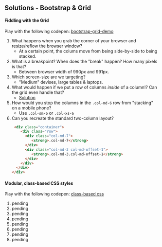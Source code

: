 ## Solutions - Bootstrap & Grid

#### Fiddling with the Grid
Play with the following codepen: [bootstrap-grid-demo](http://codepen.io/nathanallen/pen/XmOBdL?editors=110)

1. What happens when you grab the corner of your browser and resize/reflow the browser window?
    - At a certain point, the colums move from being side-by-side to being stacked.
2. What is a breakpoint? When does the "break" happen? How many pixels is that?
    - Between browser width of 990px and 991px.
3. Which screen-size are we targeting?
    - "Medium" devises, large tables & laptops.
4. What would happen if we put a row of columns _inside_ of a column!? Can the grid even handle that?
    - [Solution](http://codepen.io/nathanallen/pen/LpqwbO?editors=110)
5. How would you stop the columns in the `.col-md-6` row from "stacking" on a mobile phone?
    - Use `.col-sm-6` or `.col-xs-6`
6. Can you recreate the standard two-column layout?
    ```html
     <div class="container">
        <div class="row">
          <div class="col-md-7">
             <strong>.col-md-7</strong>
          </div>
          <div class="col-md-3 col-md-offset-1">
             <strong>.col-md-3.col-md-offset-1</strong>
          </div>
        </div>
      </div>
    </div>
    ```


#### Modular, class-based CSS styles
Play with the following codepen: [class-based css](http://codepen.io/nathanallen/pen/qOvBzr?editors=110)

1. pending
2. pending
3. pending
4. pending
5. pending
6. pending
7. pending
8. pending
